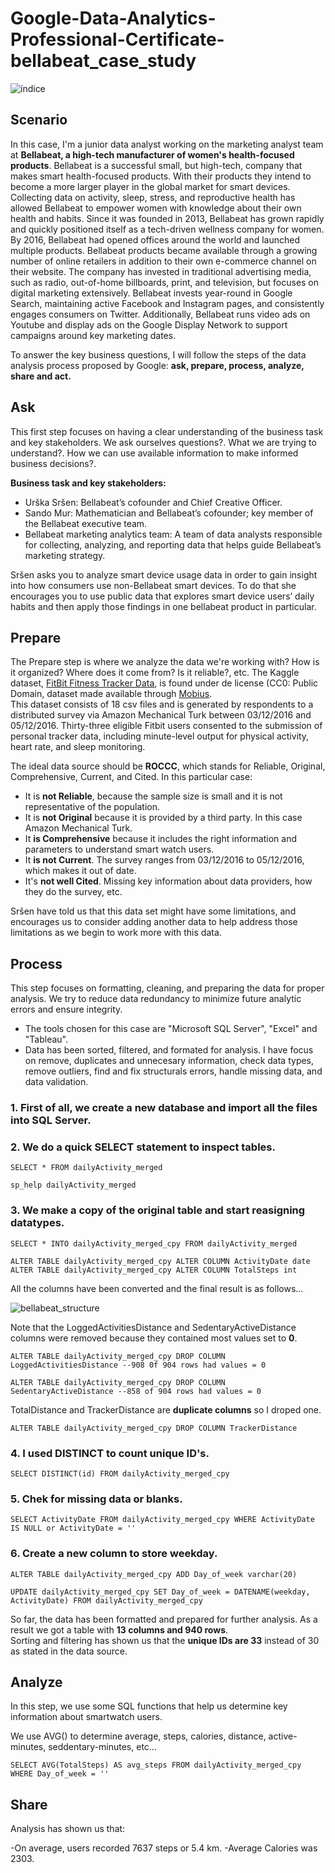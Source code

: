 # Google-Data-Analytics-Professional-Certificate-bellabeat_case_study

![índice](https://user-images.githubusercontent.com/98779367/168304972-6ef68f87-f6e4-47ba-a97c-9716af2a0530.png)

## Scenario
In this case, I'm a junior data analyst working on the marketing analyst team at <b>Bellabeat, a high-tech manufacturer of women's health-focused products</b>.
Bellabeat is a successful small, but high-tech, company that makes smart health-focused products. With their products they intend to become a more larger player in the
global market for smart devices.
Collecting data on activity, sleep, stress, and reproductive health has allowed Bellabeat to empower women with
knowledge about their own health and habits. Since it was founded in 2013, Bellabeat has grown rapidly and quickly
positioned itself as a tech-driven wellness company for women.
By 2016, Bellabeat had opened offices around the world and launched multiple products. Bellabeat products became available
through a growing number of online retailers in addition to their own e-commerce channel on their website. The company
has invested in traditional advertising media, such as radio, out-of-home billboards, print, and television, but focuses on digital
marketing extensively. Bellabeat invests year-round in Google Search, maintaining active Facebook and Instagram pages, and
consistently engages consumers on Twitter. Additionally, Bellabeat runs video ads on Youtube and display ads on the Google
Display Network to support campaigns around key marketing dates.

To answer the key business questions, I will follow the steps of the
data analysis process proposed by Google: <b>ask, prepare, process, analyze, share and act.</b>

## Ask
This first step focuses on having a clear understanding of the business task and key stakeholders.
We ask ourselves questions?. What we are trying to understand?. How we can use available information to make informed business decisions?.

<b>Business task and key stakeholders:</b>
* Urška Sršen: Bellabeat’s cofounder and Chief Creative Officer.
* Sando Mur: Mathematician and Bellabeat’s cofounder; key member of the Bellabeat executive team.
* Bellabeat marketing analytics team: A team of data analysts responsible for collecting, analyzing, and
reporting data that helps guide Bellabeat’s marketing strategy.

Sršen asks you to analyze smart device usage data in order to gain insight into how consumers use non-Bellabeat smart
devices. To do that she encourages you to use public data that explores smart device users’ daily habits and then apply those findings in one bellabeat product in particular.

## Prepare
The Prepare step is where we analyze the data we're working with? How is it organized? Where does it come from? Is it reliable?, etc.
The Kaggle dataset, [FitBit Fitness Tracker Data](https://www.kaggle.com/datasets/arashnic/fitbit), is found under de license (CC0: Public Domain, dataset made available through [Mobius](https://www.kaggle.com/arashnic). 
<br>This dataset consists of 18 csv files and is generated by respondents to a distributed survey via Amazon Mechanical Turk between 03/12/2016 and 05/12/2016. Thirty-three eligible Fitbit users consented to the submission of personal tracker data, including minute-level output for physical activity, heart rate, and sleep monitoring.

The ideal data source should be <b>ROCCC</b>, which stands for Reliable, Original, Comprehensive, Current, and Cited. In this particular case:
* It is <b>not Reliable</b>, because the sample size is small and it is not representative of the population.
* It is <b>not Original</b> because it is provided by a third party. In this case Amazon Mechanical Turk.
* It <b>is Comprehensive</b> because it includes the right information and parameters to understand smart watch users. 
* It <b>is not Current</b>. The survey ranges from 03/12/2016 to 05/12/2016, which makes it out of date.
* It's <b>not well Cited</b>. Missing key information about data providers, how they do the survey, etc.

Sršen have told us that this data set might have some limitations, and encourages us to consider adding another data to help
address those limitations as we begin to work more with this data.

## Process
This step focuses on formatting, cleaning, and preparing the data for proper analysis. We try to reduce data redundancy to minimize future analytic errors and ensure integrity.
* The tools chosen for this case are "Microsoft SQL Server", "Excel" and "Tableau".
* Data has been sorted, filtered, and formated for analysis. I have focus on remove, duplicates and unnecesary information, check data types, remove outliers, find and fix structurals errors, handle missing data, and data validation.

### <b>1.</b> First of all, we create a new database and import all the files into SQL Server.

### <b>2.</b> We do a quick SELECT statement to inspect tables.

`
SELECT *
FROM dailyActivity_merged
`

`sp_help dailyActivity_merged`

### <b>3.</b> We make a copy of the original table and start reasigning datatypes.

`SELECT * INTO dailyActivity_merged_cpy FROM dailyActivity_merged`

`ALTER TABLE dailyActivity_merged_cpy ALTER COLUMN ActivityDate date`
`ALTER TABLE dailyActivity_merged_cpy ALTER COLUMN TotalSteps int`

All the columns have been converted and the final result is as follows...

![bellabeat_structure](https://user-images.githubusercontent.com/98779367/168878509-f52a1b4a-b235-49ad-bd3c-aa9ac3445d8f.jpg)

Note that the LoggedActivitiesDistance and SedentaryActiveDistance columns were removed because they contained most values set to <b>0</b>.

`ALTER TABLE dailyActivity_merged_cpy DROP COLUMN LoggedActivitiesDistance --908 0f 904 rows had values = 0`

`ALTER TABLE dailyActivity_merged_cpy DROP COLUMN SedentaryActiveDistance --858 of 904 rows had values = 0`

TotalDistance and TrackerDistance are <b>duplicate columns</b> so I droped one.

`ALTER TABLE dailyActivity_merged_cpy DROP COLUMN TrackerDistance`

### <b>4.</b> I used DISTINCT to count unique ID's.

`SELECT DISTINCT(id)
FROM dailyActivity_merged_cpy`

### <b>5.</b> Chek for missing data or blanks.

`SELECT ActivityDate
FROM dailyActivity_merged_cpy
WHERE ActivityDate IS NULL or ActivityDate = ''`

### <b>6.</b> Create a new column to store weekday.

`ALTER TABLE dailyActivity_merged_cpy ADD Day_of_week varchar(20)`

`UPDATE dailyActivity_merged_cpy
SET Day_of_week = DATENAME(weekday, ActivityDate)
FROM dailyActivity_merged_cpy`


So far, the data has been formatted and prepared for further analysis. As a result we got a table with <b>13 columns and 940 rows</b>. 
<br>Sorting and filtering has shown us that the <b>unique IDs are 33</b> instead of 30 as stated in the data source.


## Analyze
In this step, we use some SQL functions that help us determine key information about smartwatch users.

We use AVG() to determine average, steps, calories, distance, active-minutes, seddentary-minutes, etc...

`SELECT AVG(TotalSteps) AS avg_steps
FROM dailyActivity_merged_cpy
WHERE Day_of_week = ''`

## Share
Analysis has shown us that:

-On average, users recorded 7637 steps or 5.4 km.
-Average Calories was 2303.


